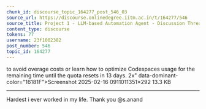 ```yaml
---
chunk_id: discourse_topic_164277_post_546_03
source_url: https://discourse.onlinedegree.iitm.ac.in/t/164277/546
source_title: Project 1 - LLM-based Automation Agent - Discussion Thread [TDS Jan 2025]
content_type: discourse
tokens: 77
username: 23f1002382
post_number: 546
topic_id: 164277
---
```


 to avoid overage costs or learn how to optimize Codespaces usage for the remaining time until the quota resets in 13 days. 2x" data-dominant-color="16181F">Screenshot 2025-02-16 0911011351×292 13.3 KB

---

Hardest i ever worked in my life. Thank you @s.anand
